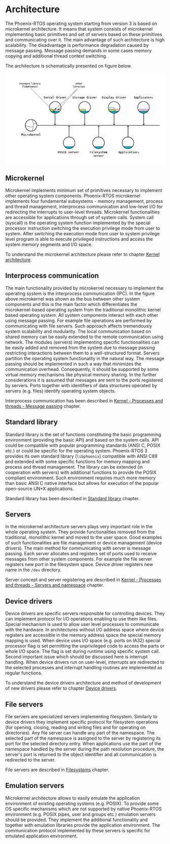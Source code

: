 # Architecture

The Phoenix-RTOS operating system starting from version 3 is based on microkernel architecture.
It means that system consists of microkernel implementing basic primitives and set of servers based on these primitives
and communicating over it.
The main advantage of such architecture is high scalability.
The disadvantage is performance degradation caused by message passing.
Message passing demands in some cases memory copying and additional thread context switching.

The architecture is schematically presented on figure below.

![Image](../_images/arch1.png)

## Microkernel

Microkernel implements minimum set of primitives necessary to implement other operating system components.
Phoenix-RTOS microkernel implements four fundamental subsystems - memory management, process and thread management,
interprocess communication and low-level I/O for redirecting the interrupts to user-level threads. Microkernel
functionalities are accessible for applications through set of system calls. System call (syscall) is the operating
system function implemented by the special processor instruction switching the execution privilege mode from user to
system. After switching the execution mode from user to system privilege level program is able to execute privileged
instructions and access the system memory segments and I/O space.

To understand the microkernel architecture please refer to chapter [Kernel architecture](../kernel/index.md).

## Interprocess communication

The main functionality provided by microkernel necessary to implement the operating system is the interprocess
communication (IPC). In the figure above microkernel was shown as the bus between other system components and this
is the main factor which differentiates the microkernel-based operating system from the traditional monolithic kernel
based operating system. All system components interact with each other using message passing. For example file
operations are performed by communicating with file servers. Such approach affects tremendously system scalability and
modularity. The local communication based on shared memory can be easily extended to the remote communication using
network. The modules (servers) implementing specific functionalities can be easily added and removed from the system
due to message passing restricting interactions between them to a well-structured format. Servers partition the
operating system functionality in the natural way. The message passing should be implemented in such a way that
minimizes the communication overhead. Consequently, it should be supported by some virtual memory mechanisms like
physical memory sharing. In the further considerations it is assumed that messages are sent to the ports registered by
servers. Ports together with identifiers of data structures operated by servers (e.g. files) identify operating system
objects.

Interprocess communication has been described in
[Kernel - Processes and threads - Message passing](../kernel/proc/msg.md) chapter.

## Standard library

Standard library is the set of functions constituting the basic programming environment (providing the basic API) and
based on the system calls. API could be compatible with popular programming standards (ANSI C, POSIX etc.) or could be
specific for the operating system. Phoenix-RTOS 3 provides its own standard library (`libphoenix`) compatible with ANSI
C89 and extended with some specific functions for memory mapping and process and thread management. The library can be
extended (in cooperation with servers) with additional functions to provide the POSIX compliant environment. Such
environment requires much more memory than basic ANSI C native interface but allows for execution of the popular
open-source UN*X applications.

Standard library has been described in [Standard library](../libc/index.md) chapter.

## Servers

In the microkernel architecture servers plays very important role in the whole operating system. They provide
functionalities removed from the traditional, monolithic kernel and moved to the user space. Good examples of
such functionalities are file management or device management (device drivers). The main method for communicating
with server is message passing. Each server allocates and registers set of ports used to receive messages from other
system components. For example the file server registers new port in the filesystem space. Device driver registers
new name in the `/dev` directory.

Server concept and server registering are described in
[Kernel - Processes and threads - Servers and namespace](../kernel/proc/namespace.md) chapter.

## Device drivers

Device drivers are specific servers responsible for controlling devices. They can implement protocol for I/O operations
enabling to use them like files. Special mechanism is used to allow user level processes to communicate with the
hardware. In architectures without I/O address space where device registers are accessible in the memory address space
the special memory mapping is used. When device uses I/O space (e.g. ports on IA32) special processor flag is set
permitting the unprivileged code to access the parts or whole I/O space. The flag is set during runtime using specific
system call. Second important issue which should be discussed here is interrupt handling. When device drivers run on
user-level, interrupts are redirected to the selected processes and interrupt handling routines are implemented as
regular functions.

To understand the device drivers architecture and method of development of new drivers please refer to chapter
[Device drivers](../devices/index.md).

## File servers

File servers are specialized servers implementing filesystem. Similarly to device drivers they implement specific
protocol for filesystem operations (for opening, closing, reading and writing files and for operating on directories).
Any file server can handle any part of the namespace. The selected part of the namespace is assigned to the server by
registering its port for the selected directory entry. When applications use the part of the namespace handled by the
server during the path resolution procedure, the server's port is returned to the object identifier and all
communication is redirected to the server.

File servers are described in [Filesystems](../filesystems/index.md) chapter.

## Emulation servers

Microkernel architecture allows to easily emulate the application environment of existing operating systems
(e.g. POSIX). To provide some OS specific mechanisms which are not supported by native Phoenix-RTOS environment
(e.g. POSIX pipes, user and groups etc.) emulation servers should be provided. They implement the additional
functionality and together with emulation libraries provide the application environment. The communication protocol
implemented by these servers is specific for emulated application environment.
